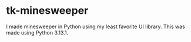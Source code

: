 # tk-minesweeper
I made minesweeper in Python using my least favorite UI library. This was made using Python 3.13.1.
